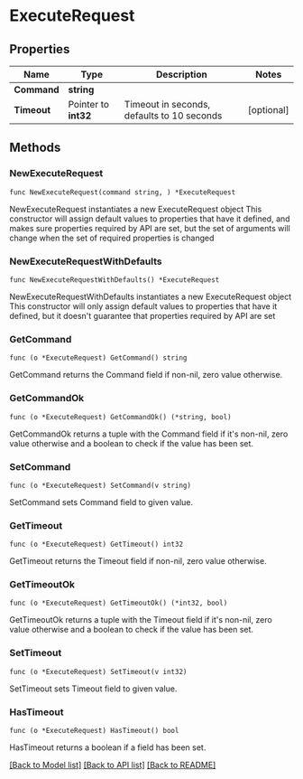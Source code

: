 # ExecuteRequest

## Properties

Name | Type | Description | Notes
------------ | ------------- | ------------- | -------------
**Command** | **string** |  | 
**Timeout** | Pointer to **int32** | Timeout in seconds, defaults to 10 seconds | [optional] 

## Methods

### NewExecuteRequest

`func NewExecuteRequest(command string, ) *ExecuteRequest`

NewExecuteRequest instantiates a new ExecuteRequest object
This constructor will assign default values to properties that have it defined,
and makes sure properties required by API are set, but the set of arguments
will change when the set of required properties is changed

### NewExecuteRequestWithDefaults

`func NewExecuteRequestWithDefaults() *ExecuteRequest`

NewExecuteRequestWithDefaults instantiates a new ExecuteRequest object
This constructor will only assign default values to properties that have it defined,
but it doesn't guarantee that properties required by API are set

### GetCommand

`func (o *ExecuteRequest) GetCommand() string`

GetCommand returns the Command field if non-nil, zero value otherwise.

### GetCommandOk

`func (o *ExecuteRequest) GetCommandOk() (*string, bool)`

GetCommandOk returns a tuple with the Command field if it's non-nil, zero value otherwise
and a boolean to check if the value has been set.

### SetCommand

`func (o *ExecuteRequest) SetCommand(v string)`

SetCommand sets Command field to given value.


### GetTimeout

`func (o *ExecuteRequest) GetTimeout() int32`

GetTimeout returns the Timeout field if non-nil, zero value otherwise.

### GetTimeoutOk

`func (o *ExecuteRequest) GetTimeoutOk() (*int32, bool)`

GetTimeoutOk returns a tuple with the Timeout field if it's non-nil, zero value otherwise
and a boolean to check if the value has been set.

### SetTimeout

`func (o *ExecuteRequest) SetTimeout(v int32)`

SetTimeout sets Timeout field to given value.

### HasTimeout

`func (o *ExecuteRequest) HasTimeout() bool`

HasTimeout returns a boolean if a field has been set.


[[Back to Model list]](../README.md#documentation-for-models) [[Back to API list]](../README.md#documentation-for-api-endpoints) [[Back to README]](../README.md)


